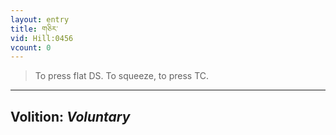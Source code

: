```yaml
---
layout: entry
title: གཅིར་
vid: Hill:0456
vcount: 0
---
```

> To press flat DS\. To squeeze, to press TC\.

---
Volition: _Voluntary_
---

